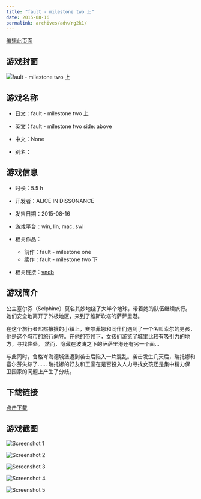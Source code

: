 ```yaml
---
title: "fault - milestone two 上"
date: 2015-08-16
permalink: archives/adv/rg2k1/
---
```

[编辑此页面](https://github.com/ACG-3/ADV3-source/blob/main/source/_posts/fault%20-%20milestone%20two%20%E4%B8%8A.md)

## 游戏封面

![fault - milestone two 上](https://pan.timero.xyz/d/onedrive/img_lib_001/fault%20-%20milestone%20two%20%E4%B8%8A_cover.avif)


## 游戏名称

- 日文：fault - milestone two 上
- 英文：fault - milestone two side: above
- 中文：None

- 别名：


## 游戏信息

- 时长：5.5 h
- 开发者：ALICE IN DISSONANCE
- 发售日期：2015-08-16
- 游戏平台：win, lin, mac, swi
- 相关作品：
   - 前作：fault - milestone one
   - 续作：fault - milestone two 下

- 相关链接：[vndb](https://vndb.org/v15252)


## 游戏简介

公主塞尔芬（Selphine）莫名其妙地绕了大半个地球，带着她的队伍继续旅行。
她们安全地离开了外极地区，来到了维斯坎塔的萨萨里港。

在这个旅行者熙熙攘攘的小镇上，赛尔菲娜和同伴们遇到了一个名叫索尔的男孩，他是这个城市的旅行向导。在他的带领下，女孩们游览了城里比较有吸引力的地方，寻找住处。
然而，隐藏在波涛之下的萨萨里港还有另一个面...

与此同时，鲁格岑海德城堡遭到袭击后陷入一片混乱。袭击发生几天后，瑞托娜和塞尔芬失踪了......
瑞托娜的好友和王室在是否投入人力寻找女孩还是集中精力保卫国家的问题上产生了分歧。




## 下载链接

[点击下载](https://pan.timero.xyz/onedrive/adv_lib_001/fault%20-%20milestone%20two%20%E4%B8%8A)


## 游戏截图


![Screenshot 1](https://pan.timero.xyz/d/onedrive/img_lib_001/fault%20-%20milestone%20two%20%E4%B8%8A_Screenshot_1.avif)

![Screenshot 2](https://pan.timero.xyz/d/onedrive/img_lib_001/fault%20-%20milestone%20two%20%E4%B8%8A_Screenshot_2.avif)

![Screenshot 3](https://pan.timero.xyz/d/onedrive/img_lib_001/fault%20-%20milestone%20two%20%E4%B8%8A_Screenshot_3.avif)

![Screenshot 4](https://pan.timero.xyz/d/onedrive/img_lib_001/fault%20-%20milestone%20two%20%E4%B8%8A_Screenshot_4.avif)

![Screenshot 5](https://pan.timero.xyz/d/onedrive/img_lib_001/fault%20-%20milestone%20two%20%E4%B8%8A_Screenshot_5.avif)

